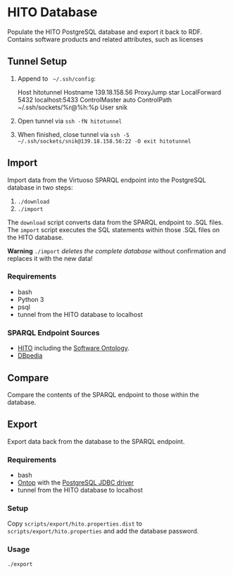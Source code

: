 # HITO Database
Populate the HITO PostgreSQL database and export it back to RDF.
Contains software products and related attributes, such as licenses

## Tunnel Setup

1. Append to ` ~/.ssh/config`:

    Host hitotunnel
    Hostname 139.18.158.56
    ProxyJump  star
    LocalForward 5432 localhost:5433
    ControlMaster auto
    ControlPath ~/.ssh/sockets/%r@%h:%p
    User snik

2. Open tunnel via `ssh -fN hitotunnel`
 
3. When finished, close tunnel via `ssh -S ~/.ssh/sockets/snik@139.18.158.56:22 -O exit hitotunnel`

## Import
Import data from the Virtuoso SPARQL endpoint into the PostgreSQL database in two steps:

1. `./download`
2. `./import`

The `download` script converts data from the SPARQL endpoint to .SQL files.
The `import` script executes the SQL statements within those .SQL files on the HITO database.

**Warning**
`./import` *deletes the complete database* without confirmation and replaces it with the new data!

### Requirements
* bash
* Python 3
* psql
* tunnel from the HITO database to localhost

### SPARQL Endpoint Sources
* [HITO](https://hitontology.eu/sparql) including the [Software Ontology](https://www.ebi.ac.uk/ols/ontologies/swo/terms?iri=http://www.ebi.ac.uk/swo/).
* [DBpedia](https://dbpedia.org/sparql)

## Compare
Compare the contents of the SPARQL endpoint to those within the database. 

## Export
Export data back from the database to the SPARQL endpoint.

### Requirements
* bash
* [Ontop](https://ontop-vkg.org/guide/cli.html) with the [PostgreSQL JDBC driver](https://jdbc.postgresql.org/)
* tunnel from the HITO database to localhost

### Setup

Copy `scripts/export/hito.properties.dist` to `scripts/export/hito.properties` and add the database password.

### Usage
    ./export

